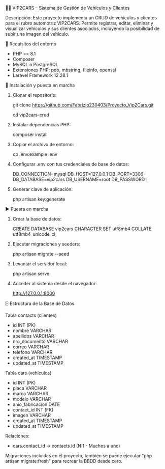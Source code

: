 🔧🚗 VIP2CARS – Sistema de Gestión de Vehículos y Clientes

Descripción: Este proyecto implementa un CRUD de vehículos y clientes para el rubro automotriz VIP2CARS.
Permite registrar, editar, eliminar y visualizar vehículos y sus clientes asociados, incluyendo la posibilidad de subir una imagen del vehículo.

🔧 Requisitos del entorno

- PHP >= 8.1
- Composer
- MySQL o PostgreSQL
- Extensiones PHP: pdo, mbstring, fileinfo, openssl
- Laravel Framework 12.28.1

🧰 Instalación y puesta en marcha

1. Clonar el repositorio:

    git clone https://github.com/Fabrizio230403/Proyecto_Vip2Cars.git

    cd vip2cars-crud

2. Instalar dependencias PHP:

    composer install

3. Copiar el archivo de entorno:

    cp .env.example .env

4. Configurar .env con tus credenciales de base de datos:

    DB_CONNECTION=mysql
    DB_HOST=127.0.0.1
    DB_PORT=3306
    DB_DATABASE=vip2cars
    DB_USERNAME=root
    DB_PASSWORD=

5. Generar clave de aplicación:

    php artisan key:generate


▶ Puesta en marcha

1. Crear la base de datos:

    CREATE DATABASE vip2cars CHARACTER SET utf8mb4 COLLATE utf8mb4_unicode_ci;

2. Ejecutar migraciones y seeders:

    php artisan migrate --seed

3. Levantar el servidor local:

    php artisan serve

4. Acceder al sistema desde el navegador:

    http://127.0.0.1:8000


🗄 Estructura de la Base de Datos

Tabla contacts (clientes)

- id	INT (PK)
- nombre	VARCHAR	
- apellidos	VARCHAR
- nro_documento   VARCHAR
- correo	VARCHAR
- telefono	VARCHAR
- created_at	TIMESTAMP
- updated_at	TIMESTAMP

Tabla cars (vehículos)

- id	INT (PK)
- placa	 VARCHAR
- marca	  VARCHAR
- modelo	VARCHAR
- anio_fabricacion  DATE
- contact_id	INT (FK)
- imagen	VARCHAR
- created_at	TIMESTAMP
- updated_at	TIMESTAMP


Relaciones: 

- cars.contact_id → contacts.id (N:1 - Muchos a uno)


Migraciones incluidas en el proyecto, también se puede ejecutar "php artisan migrate:fresh" para recrear la BBDD desde cero.
